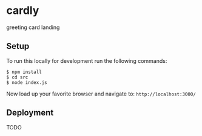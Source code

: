 cardly
======

greeting card landing

## Setup

To run this locally for development run the following commands:

	$ npm install
	$ cd src
	$ node index.js

Now load up your favorite browser and navigate to: `http://localhost:3000/`


## Deployment

TODO





